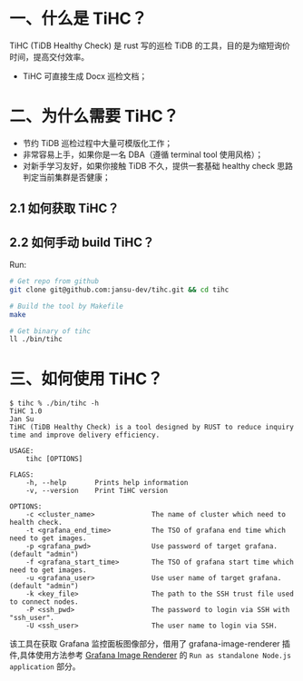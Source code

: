 # 一、什么是 TiHC？
TiHC (TiDB Healthy Check) 是 rust 写的巡检 TiDB 的工具，目的是为缩短询价时间，提高交付效率。
* TiHC 可直接生成 Docx 巡检文档；


# 二、为什么需要 TiHC？
* 节约 TiDB 巡检过程中大量可模版化工作；
* 非常容易上手，如果你是一名 DBA（遵循 terminal tool 使用风格）；
* 对新手学习友好，如果你接触 TiDB 不久，提供一套基础 healthy check 思路判定当前集群是否健康；


## 2.1 如何获取 TiHC？



## 2.2 如何手动 build TiHC？

Run:

```bash
# Get repo from github
git clone git@github.com:jansu-dev/tihc.git && cd tihc

# Build the tool by Makefile
make

# Get binary of tihc
ll ./bin/tihc
```


# 三、如何使用 TiHC？ 

```shell
$ tihc % ./bin/tihc -h
TiHC 1.0
Jan Su
TiHC (TiDB Healthy Check) is a tool designed by RUST to reduce inquiry time and improve delivery efficiency.

USAGE:
    tihc [OPTIONS]

FLAGS:
    -h, --help       Prints help information
    -v, --version    Print TiHC version

OPTIONS:
    -c <cluster_name>              The name of cluster which need to health check.
    -t <grafana_end_time>          The TSO of grafana end time which need to get images.
    -p <grafana_pwd>               Use password of target grafana. (default "admin")
    -f <grafana_start_time>        The TSO of grafana start time which need to get images.
    -u <grafana_user>              Use user name of target grafana. (default "admin")
    -k <key_file>                  The path to the SSH trust file used to connect nodes.
    -P <ssh_pwd>                   The password to login via SSH with "ssh_user".
    -U <ssh_user>                  The user name to login via SSH.
```

该工具在获取 Grafana 监控面板图像部分，借用了 grafana-image-renderer 插件,具体使用方法参考 [Grafana Image Renderer](https://grafana.com/grafana/plugins/grafana-image-renderer/)  的 `Run as standalone Node.js application` 部分。


